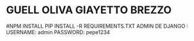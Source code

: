 # GUELL OLIVA GIAYETTO BREZZO
#NPM INSTALL  PIP INSTALL -R REQUIREMENTS.TXT
ADMIN DE DJANGO : USERNAME: admin  PASSWORD: pepe1234
